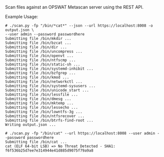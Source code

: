 Scan files against an OPSWAT Metascan server using the REST API.

Example Usage:

    # ./scan.py -fp "/bin/*cat*" --json --url https://localhost:8008 -o output.json \
    --user admin --password passwordhere
    Submitting file /bin/mkdir ...
    Submitting file /bin/bzcat ...
    Submitting file /bin/dir ...
    Submitting file /bin/uncompress ...
    Submitting file /bin/openvt ...
    Submitting file /bin/ntfscmp ...
    Submitting file /bin/static-sh ...
    Submitting file /bin/systemd-inhibit ...
    Submitting file /bin/bzfgrep ...
    Submitting file /bin/kmod ...
    Submitting file /bin/networkctl ...
    Submitting file /bin/systemd-sysusers ...
    Submitting file /bin/unicode_start ...
    Submitting file /bin/lessfile ...
    Submitting file /bin/dmesg ...
    Submitting file /bin/mktemp ...
    Submitting file /bin/lessecho ...
    Submitting file /bin/lowntfs-3g ...
    Submitting file /bin/ntfsrecover ...
    Submitting file /bin/btrfs-find-root ...
    Writing output.json ...

    # ./scan.py -fp "/bin/cat" --url https://localhost:8008 --user admin --password passwordhere
    Submitting file /bin/cat ...
    cat (ELF 64-bit LSB) => No Threat Detected - SHA1: f6f536b25d7ee7e314944e41d885d9075f79a9a8
